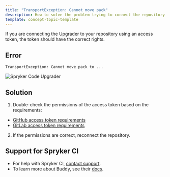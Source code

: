 ```yaml
---
title: "TransportException: Cannot move pack"
description: How to solve the problem trying to connect the repository to Spryker Code Upgrader project
template: concept-topic-template
---
```


If you are connecting the Upgrader to your repository using an access token, the token should have the correct rights.

## Error

```shell
TransportException: Cannot move pack to ...
```

![Spryker Code Upgrader](https://spryker.s3.eu-central-1.amazonaws.com/docs/paas%2B/dev/troubleshooting/repository-connection-error.md/connection-error.png)

## Solution

1. Double-check the permissions of the access token based on the requirements:

* [GitHub access token requirements](/docs/paas-plus/dev/onboard-to-spryker-code-upgrader/connect-spryker-code-upgrader-to-a-github-managed-project.html#prerequisites)
* [GitLab access token requirements](/docs/paas-plus/dev/onboard-to-spryker-code-upgrader/connect-spryker-code-upgrader-to-a-gitlab-managed-project.html#prerequisites)

2. If the permissions are correct, reconnect the repository.

## Support for Spryker CI

* For help with Spryker CI, [contact support](https://spryker.force.com/support/s/).
* To learn more about Buddy, see their [docs](https://buddy.works/docs).
